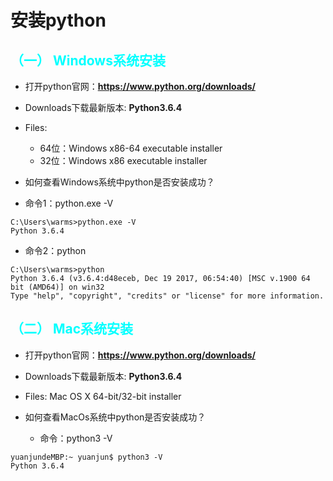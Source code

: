 # 安装python
## <font color=	#00FFFF>（一） Windows系统安装</font>
* 打开python官网：**https://www.python.org/downloads/**
* Downloads下载最新版本: **Python3.6.4**
* Files:  
  * 64位：Windows x86-64 executable installer
  * 32位：Windows x86 executable installer
* 如何查看Windows系统中python是否安装成功？

 * 命令1：python.exe -V
```
C:\Users\warms>python.exe -V
Python 3.6.4
```

 * 命令2：python
```
C:\Users\warms>python
Python 3.6.4 (v3.6.4:d48eceb, Dec 19 2017, 06:54:40) [MSC v.1900 64 bit (AMD64)] on win32
Type "help", "copyright", "credits" or "license" for more information.
```


## <font color=	#00FFFF>（二） Mac系统安装</font>
* 打开python官网：**https://www.python.org/downloads/**
* Downloads下载最新版本: **Python3.6.4**
* Files: Mac OS X 64-bit/32-bit installer
* 如何查看MacOs系统中python是否安装成功？

  * 命令：python3 -V
```
yuanjundeMBP:~ yuanjun$ python3 -V
Python 3.6.4
```
